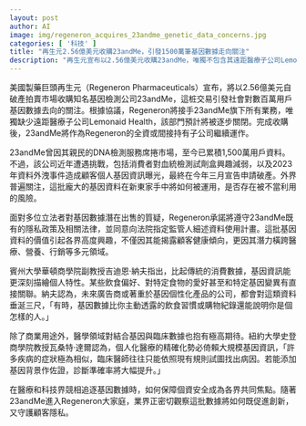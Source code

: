 ```yaml
---
layout: post
author: AI
image: img/regeneron_acquires_23andme_genetic_data_concerns.jpg
categories: [ '科技' ]
title: "再生元2.56億美元收購23andMe，引發1500萬筆基因數據走向關注"
description: "再生元宣布以2.56億美元收購23andMe，唯獨不包含其遠距醫療子公司Lemonaid Health。23andMe因普及的DNA測試曾紅極一時，現卻面臨消費者興趣減弱及資料外洩危機。外界擔憂數百萬筆基因資訊未來將如何被新東家利用，尤其在醫療、商業個人化等領域蘊含巨大價值。專家認為基因數據揭示個人特質遠超消費行為。Regeneron強調將遵守原隱私承諾並接受監管，業界關注數據如何兼顧創新和隱私保護。"
---
```

美國製藥巨頭再生元（Regeneron Pharmaceuticals）宣布，將以2.56億美元自破產拍賣市場收購知名基因檢測公司23andMe，這桩交易引發社會對數百萬用戶基因數據去向的關注。根據協議，Regeneron將接手23andMe旗下所有業務，唯獨缺少遠距醫療子公司Lemonaid Health，該部門預計將被逐步關閉。完成收購後，23andMe將作為Regeneron的全資或間接持有子公司繼續運作。

23andMe曾因其親民的DNA檢測服務席捲市場，至今已累積1,500萬用戶資料。不過，該公司近年遭遇挑戰，包括消費者對血統檢測試劑盒興趣減弱，以及2023年資料外洩事件造成顧客個人基因資訊曝光，最終在今年三月宣告申請破產。外界普遍關注，這批龐大的基因資料在新東家手中將如何被運用，是否存在被不當利用的風險。

面對多位立法者對基因數據潛在出售的質疑，Regeneron承諾將遵守23andMe既有的隱私政策及相關法律，並同意向法院指定監管人細述資料使用計畫。這批基因資料的價值引起各界高度興趣，不僅因其能揭露顧客健康傾向，更因其潛力橫跨醫療、營養、行銷等多元領域。

賓州大學華頓商學院副教授吉迪恩·納夫指出，比起傳統的消費數據，基因資訊能更深刻描繪個人特性。某些飲食偏好、對特定食物的愛好甚至和特定基因變異有直接關聯。納夫認為，未來廣告商或著重於基因個性化產品的公司，都會對這類資料垂涎三尺，「有時，基因數據比你主動透露的飲食習慣或購物紀錄還能說明你是個怎樣的人。」

除了商業用途外，醫學領域對結合基因與臨床數據也抱有極高期待。紐約大學史登商學院教授瓦桑特·達爾認為，個人化醫療的精確化勢必倚賴大規模基因資訊，「許多疾病的症狀極為相似，臨床醫師往往只能依照現有規則試圖找出病因。若能添加基因背景作佐證，診斷準確率將大幅提升。」

在醫療和科技界競相追逐基因數據時，如何保障個資安全成為各界共同焦點。隨著23andMe進入Regeneron大家庭，業界正密切觀察這批數據將如何既促進創新，又守護顧客隱私。